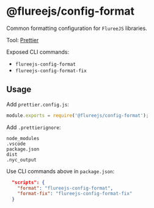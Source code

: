 # @flureejs/config-format

Common formatting configuration for `FlureeJS` libraries.

Tool: [Prettier](https://prettier.io/)

Exposed CLI commands:

- `flureejs-config-format`
- `flureejs-config-format-fix`

## Usage

Add `prettier.config.js`:

```javascript
module.exports = require('@flureejs/config-format');
```

Add `.prettierignore`:

```shell
node_modules
.vscode
package.json
dist
.nyc_output
```

Use CLI commands above in `package.json`:

```json
  "scripts": {
    "format": "flureejs-config-format",
    "format-fix": "flureejs-config-format-fix"
  }
```
